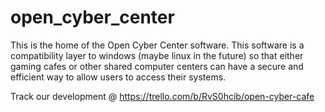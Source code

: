 # open_cyber_center
This is the home of the Open Cyber Center software. This software is a compatibility layer to windows (maybe linux in the future) so that either gaming cafes or other shared computer centers can have a secure and efficient way to allow users to access their systems. 


Track our development @ https://trello.com/b/RvS0hcib/open-cyber-cafe 
